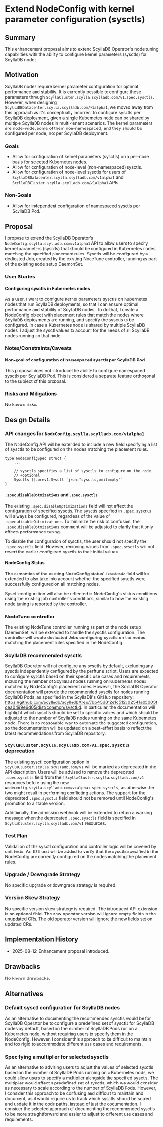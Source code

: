 # Extend NodeConfig with kernel parameter configuration (sysctls)

## Summary

This enhancement proposal aims to extend ScyllaDB Operator's node tuning capabilities with the ability to configure kernel parameters (sysctls) for ScyllaDB nodes.

## Motivation

ScyllaDB nodes require kernel parameter configuration for optimal performance and stability. 
It is currently possible to configure these parameters through `ScyllaCluster.scylla.scylladb.com/v1.spec.sysctls`.
However, when designing `ScyllaDBDatacenter.scylla.scylladb.com/v1alpha1`, we moved away from this approach as it's conceptually incorrect to configure sysctls per ScyllaDB deployment, given a single Kubernetes node can be shared by multiple ScyllaDB nodes in multi-tenant scenarios.
The kernel parameters are node-wide, some of them non-namespaced, and they should be configured per node, not per ScyllaDB deployment.

### Goals

- Allow for configuration of kernel parameters (sysctls) on a per-node basis for selected Kubernetes nodes.
- Allow for configuration of node-level (non-namespaced) sysctls.
- Allow for configuration of node-level sysctls for users of `ScyllaDBDatacenter.scylla.scylladb.com/v1alpha1` and `ScyllaDBCluster.scylla.scylladb.com/v1alpha1` APIs.

### Non-Goals

- Allow for independent configuration of namespaced sysctls per ScyllaDB Pod.

## Proposal

I propose to extend the ScyllaDB Operator's `NodeConfig.scylla.scylladb.com/v1alpha1` API to allow users to specify kernel parameters (sysctls) that should be configured in Kubernetes nodes matching the specified placement rules.
Sysctls will be configured by a dedicated Job, created by the existing NodeTune controller, running as part of the existing node setup DaemonSet.

### User Stories

#### Configuring sysctls in Kubernetes nodes
As a user, I want to configure kernel parameters sysctls on Kubernetes nodes that run ScyllaDB deployments, so that I can ensure optimal performance and stability of ScyllaDB nodes.
To do that, I create a NodeConfig object with placement rules that match the nodes where ScyllaDB deployments are running, and specify the sysctls to be configured.
In case a Kubernetes node is shared by multiple ScyllaDB nodes, I adjust the sysctl values to account for the needs of all ScyllaDB nodes running on that node.

### Notes/Constraints/Caveats

#### Non-goal of configuration of namespaced sysctls per ScyllaDB Pod
This proposal does not introduce the ability to configure namespaced sysctls per ScyllaDB Pod.
This is considered a separate feature orthogonal to the subject of this proposal.

### Risks and Mitigations

No known risks.

## Design Details

### API changes for `NodeConfig.scylla.scylladb.com/v1alpha1`

The NodeConfig API will be extended to include a new field specifying a list of sysctls to be configured on the nodes matching the placement rules.

```golang
type NodeConfigSpec struct {
    ...
	
    // sysctls specifies a list of sysctls to configure on the node.
    // +optional
    Sysctls []corev1.Sysctl `json:"sysctls,omitempty"`
}
```

#### `.spec.disableOptmizations` and `.spec.sysctls`

The existing `.spec.disableOptimizations` field will not affect the configuration of specified sysctls.
The sysctls specified in `.spec.sysctls` will always be configured, regardless of the value of `.spec.disableOptimizations`.
To minimize the risk of confusion, the `.spec.disableOptmizations` comment will be adjusted to clarify that it only affects performance tuning.

To disable the configuration of sysctls, the user should not specify the `.spec.sysctls` field.
However, removing values from `.spec.sysctls` will not revert the earlier configured sysctls to their initial values.

#### NodeConfig Status

The semantics of the existing NodeConfig status' `TunedNode` field will be extended to also take into account whether the specified sysctls were successfully configured on all matching nodes.

Sysctl configuration will also be reflected in NodeConfig's status conditions using the existing job controller's conditions, similar to how the existing node tuning is reported by the controller.

### NodeTune controller

The existing NodeTune controller, running as part of the node setup DaemonSet, will be extended to handle the sysctls configuration.
The controller will create dedicated Jobs configuring sysctls on the nodes matching the placement rules specified in the NodeConfig.

### ScyllaDB recommended sysctls

ScyllaDB Operator will not configure any sysctls by default, excluding any sysctls independently configured by the perftune script.
Users are expected to configure sysctls based on their specific use cases and requirements, including the number of ScyllaDB nodes running on Kubernetes nodes matched by NodeConfig's placement rules.
However, the ScyllaDB Operator documentation will provide the recommended sysctls for nodes running ScyllaDB Pods, as specified in the ScyllaDB's GitHub repository: https://github.com/scylladb/scylladb/tree/7bb43d812e1c512c92541a93603fcea0499e6d05/dist/common/sysctl.d.
In particular, the documentation will highlight which sysctls should be set to specific values and which should be adjusted to the number of ScyllaDB nodes running on the same Kubernetes node.
There is no reasonable way to automate the suggested configuration, so the documentation will be updated on a best-effort basis to reflect the latest recommendations from ScyllaDB repository.

### `ScyllaCluster.scylla.scylladb.com/v1.spec.sysctls` deprecation

The existing sysctl configuration option in `ScyllaCluster.scylla.scylladb.com/v1` will be marked as deprecated in the API description.
Users will be advised to remove the deprecated `.spec.sysctls` field from their `ScyllaCluster.scylla.scylladb.com/v1` resources before using the new `NodeConfig.scylla.scylladb.com/v1alpha1.spec.sysctls`, as otherwise the two might result in performing conflicting actions.
The support for the deprecated `.spec.sysctls` field should not be removed until NodeConfig's promotion to a stable version.

Additionally, the admission webhook will be extended to return a warning message when the deprecated `.spec.sysctls` field is specified in `ScyllaCluster.scylla.scylladb.com/v1` resources.

### Test Plan

Validation of the sysctl configuration and controller logic will be covered by unit tests.
An E2E test will be added to verify that the sysctls specified in the NodeConfig are correctly configured on the nodes matching the placement rules.

### Upgrade / Downgrade Strategy

No specific upgrade or downgrade strategy is required.

### Version Skew Strategy

No specific version skew strategy is required.
The introduced API extension is an optional field. The new operator version will ignore empty fields in the unupdated CRs. The old operator version will ignore the new fields set on updated CRs.

## Implementation History

- 2025-08-12: Enhancement proposal introduced.

## Drawbacks

No known drawbacks.

## Alternatives

### Default sysctl configuration for ScyllaDB nodes
As an alternative to documenting the recommended sysctls would be for ScyllaDB Operator be to configure a predefined set of sysctls for ScyllaDB nodes by default, based on the number of ScyllaDB Pods run on a Kubernetes node, without requiring users to specify them in the NodeConfig.
However, I consider this approach to be difficult to maintain and too rigid to accommodate different use cases and requirements.

### Specifying a multiplier for selected sysctls
As an alternative to advising users to adjust the values of selected sysctls based on the number of ScyllaDB Pods running on a Kubernetes node, we could allow users to specify a multiplier alongside the specified sysctls.
The multiplier would affect a predefined set of sysctls, which we would consider as necessary to scale according to the number of ScyllaDB Pods.
However, I consider this approach to be confusing and difficult to maintain and document, as it would require us to track which sysctls should be scaled and update it in the code paths, instead of just the documentation.
I consider the selected approach of documenting the recommended sysctls to be more straightforward and easier to adjust to different use cases and requirements.
